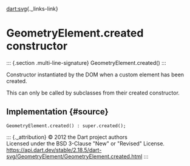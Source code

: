 [dart:svg](../../dart-svg/dart-svg-library){._links-link}

GeometryElement.created constructor
===================================

::: {.section .multi-line-signature}
GeometryElement.created()
:::

Constructor instantiated by the DOM when a custom element has been
created.

This can only be called by subclasses from their created constructor.

Implementation {#source}
--------------

``` {.language-dart data-language="dart"}
GeometryElement.created() : super.created();
```

::: {._attribution}
© 2012 the Dart project authors\
Licensed under the BSD 3-Clause \"New\" or \"Revised\" License.\
<https://api.dart.dev/stable/2.18.5/dart-svg/GeometryElement/GeometryElement.created.html>
:::

